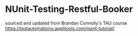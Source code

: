# NUnit-Testing-Restful-Booker
 sourced and updated from Brandan Connolly's TAU course https://testautomationu.applitools.com/nunit-tutorial/
